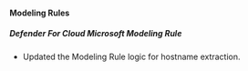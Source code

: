 
#### Modeling Rules

##### Defender For Cloud Microsoft Modeling Rule

- Updated the Modeling Rule logic for hostname extraction.
